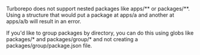 Turborepo does not support nested packages like apps/** or packages/**. Using a structure that would put a package at apps/a and another at apps/a/b will result in an error.

If you'd like to group packages by directory, you can do this using globs like packages/* and packages/group/* and not creating a packages/group/package.json file.